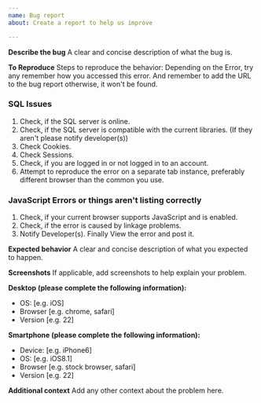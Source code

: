 ```yaml
---
name: Bug report
about: Create a report to help us improve

---
```


**Describe the bug**
A clear and concise description of what the bug is.

**To Reproduce**
Steps to reproduce the behavior:
Depending on the Error, try any remember how you accessed this error. And remember to add the URL to the bug report otherwise, it won't be found.
### SQL Issues
1. Check, if the SQL server is online.
2. Check, if the SQL server is compatible with the current libraries. (If they aren't please notify developer(s))
3. Check Cookies.
4. Check Sessions.
5. Check, if you are logged in or not logged in to an account.
2. Attempt to reproduce the error on a separate tab instance, preferably different browser than the common you use.
### JavaScript Errors or things aren't listing correctly
1. Check, if your current browser supports JavaScript and is enabled.
2. Check, if the error is caused by linkage problems.
3. Notify Developer(s).
Finally View the error and post it.  

**Expected behavior**
A clear and concise description of what you expected to happen.

**Screenshots**
If applicable, add screenshots to help explain your problem.

**Desktop (please complete the following information):**
 - OS: [e.g. iOS]
 - Browser [e.g. chrome, safari]
 - Version [e.g. 22]

**Smartphone (please complete the following information):**
 - Device: [e.g. iPhone6]
 - OS: [e.g. iOS8.1]
 - Browser [e.g. stock browser, safari]
 - Version [e.g. 22]

**Additional context**
Add any other context about the problem here.
